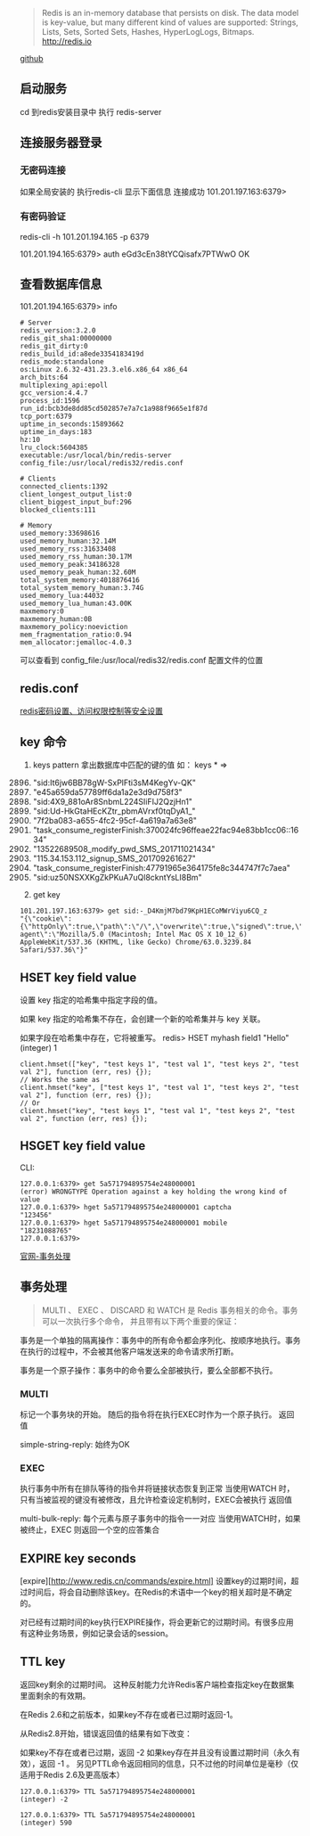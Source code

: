 > Redis is an in-memory database that persists on disk. The data model is key-value, but many different kind of values are supported: Strings, Lists, Sets, Sorted Sets, Hashes, HyperLogLogs, Bitmaps. http://redis.io

[github](https://github.com/NodeRedis/node_redis)

## 启动服务
cd 到redis安装目录中 执行 redis-server

## 连接服务器登录
### 无密码连接
如果全局安装的 执行redis-cli
显示下面信息 连接成功
101.201.197.163:6379>

### 有密码验证
redis-cli -h 101.201.194.165 -p 6379

101.201.194.165:6379> auth eGd3cEn38tYCQisafx7PTWwO
OK

## 查看数据库信息
101.201.194.165:6379> info
```
# Server
redis_version:3.2.0
redis_git_sha1:00000000
redis_git_dirty:0
redis_build_id:a8ede3354183419d
redis_mode:standalone
os:Linux 2.6.32-431.23.3.el6.x86_64 x86_64
arch_bits:64
multiplexing_api:epoll
gcc_version:4.4.7
process_id:1596
run_id:bcb3de8dd85cd502857e7a7c1a988f9665e1f87d
tcp_port:6379
uptime_in_seconds:15893662
uptime_in_days:183
hz:10
lru_clock:5604385
executable:/usr/local/bin/redis-server
config_file:/usr/local/redis32/redis.conf

# Clients
connected_clients:1392
client_longest_output_list:0
client_biggest_input_buf:296
blocked_clients:111

# Memory
used_memory:33698616
used_memory_human:32.14M
used_memory_rss:31633408
used_memory_rss_human:30.17M
used_memory_peak:34186328
used_memory_peak_human:32.60M
total_system_memory:4018876416
total_system_memory_human:3.74G
used_memory_lua:44032
used_memory_lua_human:43.00K
maxmemory:0
maxmemory_human:0B
maxmemory_policy:noeviction
mem_fragmentation_ratio:0.94
mem_allocator:jemalloc-4.0.3
```
可以查看到 config_file:/usr/local/redis32/redis.conf 配置文件的位置

## redis.conf
[redis密码设置、访问权限控制等安全设置](https://www.cnblogs.com/langtianya/p/5189234.html)

## key 命令
1. keys pattern  拿出数据库中匹配的键的值
如： keys *
=>

2896) "sid:It6jw6BB78gW-SxPlFti3sM4KegYv-QK"
2897) "e45a659da57789ff6da1a2e3d9d758f3"
2898) "sid:4X9_881oAr8SnbmL224SIiFIJ2QzjHn1"
2899) "sid:Ud-HkGtaHEcKZtr_pbmAVrxf0tqDyA1_"
2900) "7f2ba083-a655-4fc2-95cf-4a619a7a63e8"
2901) "task_consume_registerFinish:370024fc96ffeae22fac94e83bb1cc06::1634"
2902) "13522689508_modify_pwd_SMS_201711021434"
2903) "115.34.153.112_signup_SMS_201709261627"
2904) "task_consume_registerFinish:47791965e364175fe8c344747f7c7aea"
2905) "sid:uz50NSXXKgZkPKuA7uQl8ckntYsLI8Bm"

2. get key
```
101.201.197.163:6379> get sid:-_D4KmjM7bd79KpH1ECoMWrViyu6CQ_z
"{\"cookie\":{\"httpOnly\":true,\"path\":\"/\",\"overwrite\":true,\"signed\":true,\"maxage\":86400000},\"user-agent\":\"Mozilla/5.0 (Macintosh; Intel Mac OS X 10_12_6) AppleWebKit/537.36 (KHTML, like Gecko) Chrome/63.0.3239.84 Safari/537.36\"}"
```

## HSET key field value
设置 key 指定的哈希集中指定字段的值。

如果 key 指定的哈希集不存在，会创建一个新的哈希集并与 key 关联。

如果字段在哈希集中存在，它将被重写。
redis> HSET myhash field1 "Hello"
(integer) 1

```
client.hmset(["key", "test keys 1", "test val 1", "test keys 2", "test val 2"], function (err, res) {});
// Works the same as
client.hmset("key", ["test keys 1", "test val 1", "test keys 2", "test val 2"], function (err, res) {});
// Or
client.hmset("key", "test keys 1", "test val 1", "test keys 2", "test val 2", function (err, res) {});
```

## HSGET key field value
CLI:
```
127.0.0.1:6379> get 5a571794895754e248000001
(error) WRONGTYPE Operation against a key holding the wrong kind of value
127.0.0.1:6379> hget 5a571794895754e248000001 captcha
"123456"
127.0.0.1:6379> hget 5a571794895754e248000001 mobile
"18231088765"
127.0.0.1:6379>
```


[官网-事务处理](http://www.redis.cn/topics/transactions.html)
## 事务处理
> MULTI 、 EXEC 、 DISCARD 和 WATCH 是 Redis 事务相关的命令。事务可以一次执行多个命令， 并且带有以下两个重要的保证：

事务是一个单独的隔离操作：事务中的所有命令都会序列化、按顺序地执行。事务在执行的过程中，不会被其他客户端发送来的命令请求所打断。

事务是一个原子操作：事务中的命令要么全部被执行，要么全部都不执行。

### MULTI 
标记一个事务块的开始。 随后的指令将在执行EXEC时作为一个原子执行。
返回值

simple-string-reply: 始终为OK

### EXEC
执行事务中所有在排队等待的指令并将链接状态恢复到正常 当使用WATCH 时，只有当被监视的键没有被修改，且允许检查设定机制时，EXEC会被执行
返回值

multi-bulk-reply: 每个元素与原子事务中的指令一一对应 当使用WATCH时，如果被终止，EXEC 则返回一个空的应答集合


## EXPIRE key seconds
[expire][http://www.redis.cn/commands/expire.html]
设置key的过期时间，超过时间后，将会自动删除该key。在Redis的术语中一个key的相关超时是不确定的。

对已经有过期时间的key执行EXPIRE操作，将会更新它的过期时间。有很多应用有这种业务场景，例如记录会话的session。

## TTL key
返回key剩余的过期时间。 这种反射能力允许Redis客户端检查指定key在数据集里面剩余的有效期。

在Redis 2.6和之前版本，如果key不存在或者已过期时返回-1。

从Redis2.8开始，错误返回值的结果有如下改变：

如果key不存在或者已过期，返回 -2
如果key存在并且没有设置过期时间（永久有效），返回 -1 。
另见PTTL命令返回相同的信息，只不过他的时间单位是毫秒（仅适用于Redis 2.6及更高版本）
```
127.0.0.1:6379> TTL 5a571794895754e248000001
(integer) -2

127.0.0.1:6379> TTL 5a571794895754e248000001
(integer) 590
```



